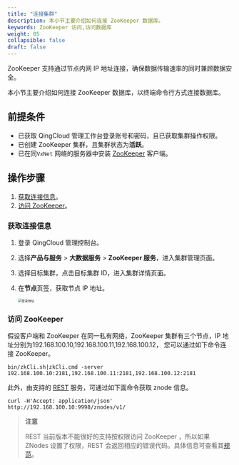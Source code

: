 ```yaml
---
title: "连接集群"
description: 本小节主要介绍如何连接 ZooKeeper 数据库。 
keywords: ZooKeeper 访问,访问数据库
weight: 05
collapsible: false
draft: false
---
```




ZooKeeper 支持通过节点内网 IP 地址连接，确保数据传输速率的同时兼顾数据安全。

本小节主要介绍如何连接 ZooKeeper 数据库，以终端命令行方式连接数据库。

## 前提条件

- 已获取 QingCloud 管理工作台登录账号和密码，且已获取集群操作权限。
- 已创建 ZooKeeper 集群，且集群状态为**活跃**。
- 已在同`VxNet` 网络的服务器中安装 [ZooKeeper](http://zookeeper.apache.org/releases.html) 客户端。

## 操作步骤

1. [获取连接信息](#获取连接信息)。
2. [访问 ZooKeeper](#访问-zookeeper)。

### 获取连接信息

1. 登录 QingCloud 管理控制台。
2. 选择**产品与服务** > **大数据服务** > **ZooKeeper 服务**，进入集群管理页面。
3. 选择目标集群，点击目标集群 ID，进入集群详情页面。
4. 在**节点**页签，获取节点 IP 地址。

   <img src="../../_images/check_access_info.png" alt="登录地址" style="zoom:50%;" />

### 访问 ZooKeeper

假设客户端和 ZooKeeper 在同一私有网络，ZooKeeper 集群有三个节点，IP 地址分别为192.168.100.10,192.168.100.11,192.168.100.12， 您可以通过如下命令连接 ZooKeeper。

```shell
bin/zkCli.sh|zkCli.cmd -server 192.168.100.10:2181,192.168.100.11:2181,192.168.100.12:2181
```

此外，由支持的 [REST](https://github.com/apache/zookeeper/blob/release-3.4.13/src/contrib/rest) 服务，可通过如下面命令获取 znode 信息。

```shell
curl -H'Accept: application/json' http://192.168.100.10:9998/znodes/v1/
```

> **注意**
> 
> REST 当前版本不能很好的支持按权限访问 ZooKeeper ，所以如果 ZNodes 设置了权限，REST 会返回相应的错误代码。具体信息可查看其[规范](https://github.com/apache/zookeeper/blob/release-3.4.13/src/contrib/rest/SPEC.txt#L274)。
